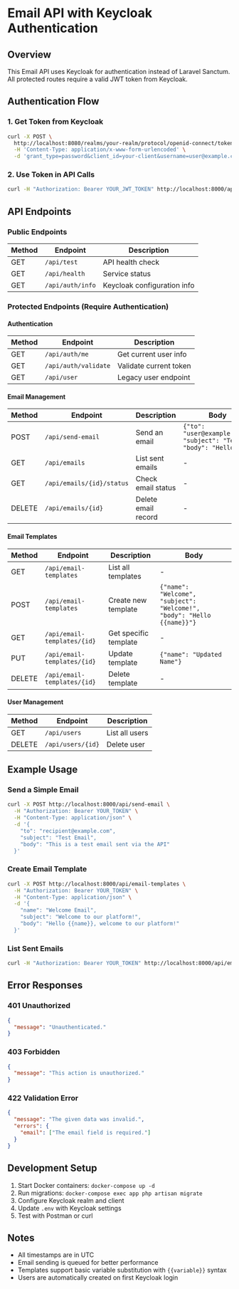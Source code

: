 # Email API with Keycloak Authentication

## Overview
This Email API uses Keycloak for authentication instead of Laravel Sanctum. All protected routes require a valid JWT token from Keycloak.

## Authentication Flow

### 1. Get Token from Keycloak
```bash
curl -X POST \
  http://localhost:8080/realms/your-realm/protocol/openid-connect/token \
  -H 'Content-Type: application/x-www-form-urlencoded' \
  -d 'grant_type=password&client_id=your-client&username=user@example.com&password=yourpassword'
```

### 2. Use Token in API Calls
```bash
curl -H "Authorization: Bearer YOUR_JWT_TOKEN" http://localhost:8000/api/emails
```

## API Endpoints

### Public Endpoints

| Method | Endpoint | Description |
|--------|----------|-------------|
| GET | `/api/test` | API health check |
| GET | `/api/health` | Service status |
| GET | `/api/auth/info` | Keycloak configuration info |

### Protected Endpoints (Require Authentication)

#### Authentication
| Method | Endpoint | Description |
|--------|----------|-------------|
| GET | `/api/auth/me` | Get current user info |
| GET | `/api/auth/validate` | Validate current token |
| GET | `/api/user` | Legacy user endpoint |

#### Email Management
| Method | Endpoint | Description | Body |
|--------|----------|-------------|------|
| POST | `/api/send-email` | Send an email | `{"to": "user@example.com", "subject": "Test", "body": "Hello"}` |
| GET | `/api/emails` | List sent emails | - |
| GET | `/api/emails/{id}/status` | Check email status | - |
| DELETE | `/api/emails/{id}` | Delete email record | - |

#### Email Templates
| Method | Endpoint | Description | Body |
|--------|----------|-------------|------|
| GET | `/api/email-templates` | List all templates | - |
| POST | `/api/email-templates` | Create new template | `{"name": "Welcome", "subject": "Welcome!", "body": "Hello {{name}}"}` |
| GET | `/api/email-templates/{id}` | Get specific template | - |
| PUT | `/api/email-templates/{id}` | Update template | `{"name": "Updated Name"}` |
| DELETE | `/api/email-templates/{id}` | Delete template | - |

#### User Management
| Method | Endpoint | Description |
|--------|----------|-------------|
| GET | `/api/users` | List all users |
| DELETE | `/api/users/{id}` | Delete user |

## Example Usage

### Send a Simple Email
```bash
curl -X POST http://localhost:8000/api/send-email \
  -H "Authorization: Bearer YOUR_TOKEN" \
  -H "Content-Type: application/json" \
  -d '{
    "to": "recipient@example.com",
    "subject": "Test Email",
    "body": "This is a test email sent via the API"
  }'
```

### Create Email Template
```bash
curl -X POST http://localhost:8000/api/email-templates \
  -H "Authorization: Bearer YOUR_TOKEN" \
  -H "Content-Type: application/json" \
  -d '{
    "name": "Welcome Email",
    "subject": "Welcome to our platform!",
    "body": "Hello {{name}}, welcome to our platform!"
  }'
```

### List Sent Emails
```bash
curl -H "Authorization: Bearer YOUR_TOKEN" http://localhost:8000/api/emails
```

## Error Responses

### 401 Unauthorized
```json
{
  "message": "Unauthenticated."
}
```

### 403 Forbidden
```json
{
  "message": "This action is unauthorized."
}
```

### 422 Validation Error
```json
{
  "message": "The given data was invalid.",
  "errors": {
    "email": ["The email field is required."]
  }
}
```

## Development Setup

1. Start Docker containers: `docker-compose up -d`
2. Run migrations: `docker-compose exec app php artisan migrate`
3. Configure Keycloak realm and client
4. Update `.env` with Keycloak settings
5. Test with Postman or curl

## Notes

- All timestamps are in UTC
- Email sending is queued for better performance
- Templates support basic variable substitution with `{{variable}}` syntax
- Users are automatically created on first Keycloak login